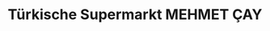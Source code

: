 ---
title: "Türkische Supermarkt MEHMET ÇAY"
url: /leipzig/tuerkische-supermarkt-mehmet-cay/
shop: Supermarkt
---